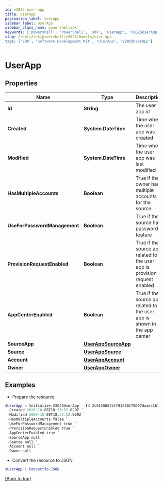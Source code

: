 ```yaml
---
id: v2025-user-app
title: UserApp
pagination_label: UserApp
sidebar_label: UserApp
sidebar_class_name: powershellsdk
keywords: ['powershell', 'PowerShell', 'sdk', 'UserApp', 'V2025UserApp']
slug: /tools/sdk/powershell/v2025/models/user-app
tags: ['SDK', 'Software Development Kit', 'UserApp', 'V2025UserApp']
---
```


# UserApp

## Properties

| Name | Type | Description | Notes |
| --- | --- | --- | --- |
| **Id** | **String** | The user app id | [optional] |
| **Created** | **System.DateTime** | Time when the user app was created | [optional] |
| **Modified** | **System.DateTime** | Time when the user app was last modified | [optional] |
| **HasMultipleAccounts** | **Boolean** | True if the owner has multiple accounts for the source | [optional] [default to $false] |
| **UseForPasswordManagement** | **Boolean** | True if the source has password feature | [optional] [default to $false] |
| **ProvisionRequestEnabled** | **Boolean** | True if the source app related to the user app is provision request enabled | [optional] [default to $false] |
| **AppCenterEnabled** | **Boolean** | True if the source app related to the user app is shown in the app center | [optional] [default to $true] |
| **SourceApp** | [**UserAppSourceApp**](user-app-source-app) |  | [optional] |
| **Source** | [**UserAppSource**](user-app-source) |  | [optional] |
| **Account** | [**UserAppAccount**](user-app-account) |  | [optional] |
| **Owner** | [**UserAppOwner**](user-app-owner) |  | [optional] |

## Examples

- Prepare the resource

```powershell
$UserApp = Initialize-V2025UserApp  -Id 2c91808874ff91550175097daaec161c `
 -Created 2020-10-08T18:33:52.029Z `
 -Modified 2020-10-08T18:33:52.029Z `
 -HasMultipleAccounts false `
 -UseForPasswordManagement true `
 -ProvisionRequestEnabled true `
 -AppCenterEnabled true `
 -SourceApp null `
 -Source null `
 -Account null `
 -Owner null
```

- Convert the resource to JSON

```powershell
$UserApp | ConvertTo-JSON
```

[[Back to top]](#)
